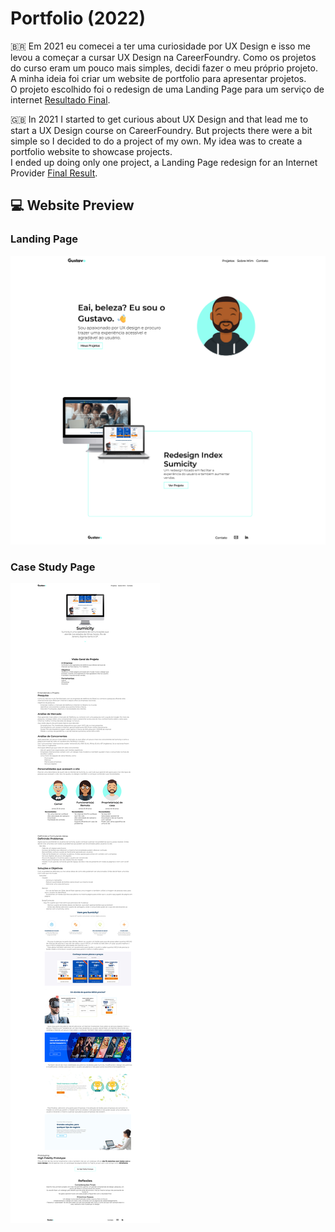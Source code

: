# Portfolio (2022)
🇧🇷 Em 2021 eu comecei a ter uma curiosidade por UX Design e isso me levou a começar a cursar UX Design na CareerFoundry. Como os projetos do curso eram um pouco mais simples, decidi fazer o meu próprio projeto. A minha ideia foi criar um website de portfolio para apresentar projetos.<br/>
O projeto escolhido foi o redesign de uma Landing Page para um serviço de internet [Resultado Final](https://www.behance.net/gallery/235735233/Sumicity-Landing-Page-Redesign-%282022%29).

🇬🇧 In 2021 I started to get curious about UX Design and that lead me to start a UX Design course on CareerFoundry. But projects there were a bit simple so I decided to do a project of my own. My idea was to create a portfolio website to showcase projects.<br/>
I ended up doing only one project, a Landing Page redesign for an Internet Provider [Final Result](https://www.behance.net/gallery/235735233/Sumicity-Landing-Page-Redesign-%282022%29).

## 💻 Website Preview

### Landing Page
![Screenshot of the portfolio's landing page](./IMGs/fullpages/landingPage.png)

### Case Study Page
![Screenshot of the Behance case study page](./IMGs/fullpages/caseStudy.png)
